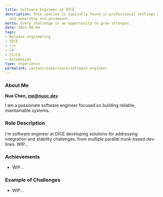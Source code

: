 ```yaml
---
title: Software Engineer at DICE
description: This species is typically found in professional settings where reliability
  and ownership are paramount.
motto: Every challenge is an opportunity to grow stronger.
date: 2021-08-04
tags:
- Release engineering
- DICE
- C++
- C#
- CI/CD
- Automation
type: experience
permalink: content/experience/software-engineer
---
```


### About Me
**Nuo Chen, me@nuoc.dev**

I am a passionate software engineer focused on building reliable, maintainable systems.


### Role Description

I'm software engineer at DICE developing solutions for addressing integration and stability challenges, from multiple parallel trunk-based dev-lines.
WIP...

### Achievements

- WIP...

### Example of Challenges

- WIP...